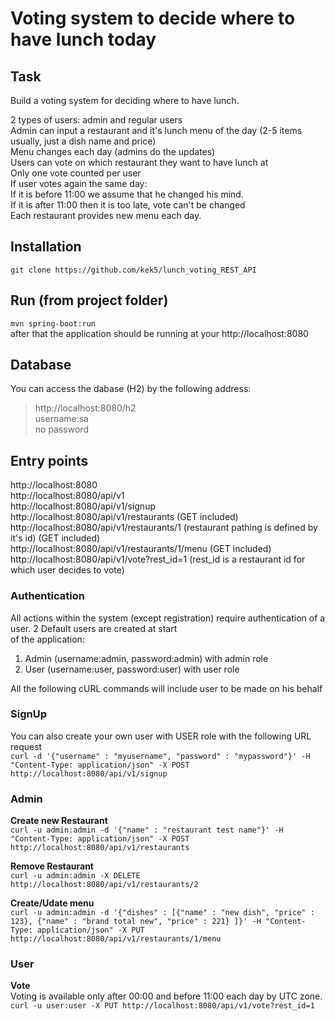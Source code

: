 # Voting system to decide where to have lunch today

## Task 

Build a voting system for deciding where to have lunch.

2 types of users: admin and regular users <br />
Admin can input a restaurant and it's lunch menu of the day (2-5 items usually, just a dish name and price) <br />
Menu changes each day (admins do the updates) <br />
Users can vote on which restaurant they want to have lunch at <br />
Only one vote counted per user <br />
If user votes again the same day: <br />
If it is before 11:00 we assume that he changed his mind. <br />
If it is after 11:00 then it is too late, vote can't be changed <br />
Each restaurant provides new menu each day. <br />

## Installation

`git clone https://github.com/kek5/lunch_voting_REST_API`

## Run (from project folder)

`mvn spring-boot:run` <br/>
after that the application should be running at your http://localhost:8080

## Database
You can access the dabase (H2) by the following address:<br/>
> http://localhost:8080/h2 <br/>
> username:sa <br/>
> no password

## Entry points
http://localhost:8080 <br/>
http://localhost:8080/api/v1 <br/>
http://localhost:8080/api/v1/signup <br/>
http://localhost:8080/api/v1/restaurants (GET included)<br/> 
http://localhost:8080/api/v1/restaurants/1 (restaurant pathing is defined by it's id) (GET included)<br/> 
http://localhost:8080/api/v1/restaurants/1/menu (GET included)<br/> 
http://localhost:8080/api/v1/vote?rest_id=1 (rest_id is a restaurant id for which user decides to vote) <br/>


### Authentication
All actions within the system (except registration) require authentication of a user. 2 Default users are created at start<br/>
of the application:<br/>
1) Admin (username:admin, password:admin) with admin role<br/>
2) User (username:user, password:user) with user role<br/>

All the following cURL commands will include user to be made on his behalf

### SignUp
You can also create your own user with USER role with the following URL request<br/>
`curl -d '{"username" : "myusername", "password" : "mypassword"}' -H "Content-Type: application/json" -X POST http://localhost:8080/api/v1/signup`

### Admin
**Create new Restaurant** <br/>
`curl -u admin:admin -d '{"name" : "restaurant test name"}' -H "Content-Type: application/json" -X POST http://localhost:8080/api/v1/restaurants`<br/>

**Remove Restaurant** <br/>
`curl -u admin:admin -X DELETE http://localhost:8080/api/v1/restaurants/2` <br/>

**Create/Udate menu** <br/>
`curl -u admin:admin -d '{"dishes" : [{"name" : "new dish", "price" : 123}, {"name" : "brand total new", "price" : 221} ]}' -H "Content-Type: application/json" -X PUT http://localhost:8080/api/v1/restaurants/1/menu`

### User
**Vote** <br/>
Voting is available only after 00:00 and before 11:00 each day by UTC zone.
`curl -u user:user -X PUT http://localhost:8080/api/v1/vote?rest_id=1`
